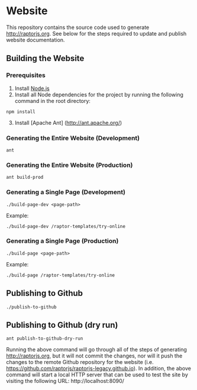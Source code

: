 Website
===================================
This repository contains the source code used to generate http://raptorjs.org. See below for the steps
required to update and publish website documentation.

## Building the Website

### Prerequisites
1. Install [Node.js](http://nodejs.org/)
2. Install all Node dependencies for the project by running the following command in the root directory:
```
npm install
```
3. Install [Apache Ant] (http://ant.apache.org/)

### Generating the Entire Website (Development)
```
ant
```

### Generating the Entire Website (Production)
```
ant build-prod
```

### Generating a Single Page (Development)
```
./build-page-dev <page-path>
```
Example:
```
./build-page-dev /raptor-templates/try-online
```

### Generating a Single Page (Production)
```
./build-page <page-path>
```
Example:
```
./build-page /raptor-templates/try-online
```

## Publishing to Github
```
./publish-to-github
```

## Publishing to Github (dry run)
```
ant publish-to-github-dry-run
```
Running the above command will go through all of the steps of generating http://raptorjs.org, but it will not
commit the changes, nor will it push the changes to the remote Github repository for the website 
(i.e. https://github.com/raptorjs/raptorjs-legacy.github.io). In addition, the above command will start
a local HTTP server that can be used to test the site by visiting the following URL:
http://localhost:8090/

